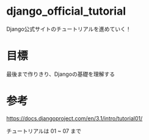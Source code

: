 # django_official_tutorial
Django公式サイトのチュートリアルを進めていく！

# 目標
最後まで作りきり、Djangoの基礎を理解する

# 参考
https://docs.djangoproject.com/en/3.1/intro/tutorial01/

チュートリアルは 01 ~ 07 まで